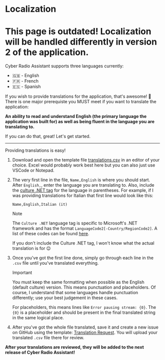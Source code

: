 # Localization

**This page is outdated! Localization will be handled differently in version 2 of the application.**
====================================================================================================

Cyber Radio Assistant supports three languages currently:

- :gb: - English
- :fr: - French
- :es: - Spanish

If you wish to provide translations for the application, that's awesome! 🥳 There is one major prerequiste you MUST meet if you want to translate the application:

**An ability to read and understand English (the primary language the application was built for) as well as being fluent in the language you are translating to.**

If you can do that, great! Let's get started.

---

Providing translations is easy!

1. Download and open the template file [translations.csv](https://drive.tortal.tech/wl/?id=597V5ZbK6aiQFlaMZmD7Vqa9kowUXNv8&fmode=download) in an editor of your choice. Excel would probably work best here but you can also just use VSCode or Notepad.

2. The very first line in the file, `Name,English` is where you should start. After `English,`, enter the language you are translating to. Also, include the [culture .NET tag](https://www.venea.net/web/culture_code) for the language in parentheses. For example, if I was providing translations for Italian that first line would look like this:

    `Name,English,Italian (it)`

    > [!NOTE]
    > The `Culture .NET` language tag is specific to Microsoft's .NET framework and has the format `LanguageCode2[-Country/RegionCode2]`. A list of these codes can be found [here](https://www.venea.net/web/culture_code).
    > 
    > If you don't include the Culture .NET tag, I won't know what the actual translation is for 😉

3. Once you've got the first line done, simply go through each line in the `.csv` file until you've translated everything.

    > [!IMPORTANT]
    > You must keep the same formatting when possible as the English (default culture) version. This means punctuation and placeholders. Of course, I understand that some languages handle punctuation differently; use your best judgement in these cases.
    >
    > For placeholders, this means lines like `Error pausing stream: {0}`. The `{0}` is a placeholder and should be present in the final translated string in the same logical place.

4. After you've got the whole file translated, save it and create a new issue on GitHub using the template: [Translation Request](https://github.com/ethan-hann/CyberRadio-Assistant/issues/new?assignees=ethan-hann&labels=translation&projects=&template=translation-request.md&title=%5BTRANSLATION%5D+-+%5BLanguage%5D). You will upload your translated `.csv` file there for review.

**After your translations are reviewed, they will be added to the next release of Cyber Radio Assistant!**